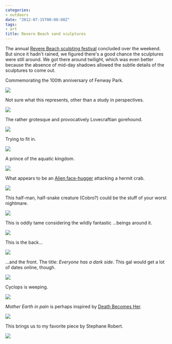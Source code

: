 ```yaml
---
categories:
- outdoors
date: "2012-07-15T00:00:00Z"
tags:
- art
title: Revere Beach sand sculptures
---
```

The annual [Revere Beach sculpting festival](http://reverebeachpartnership.com/sandsculpting/) concluded over the weekend.  But since it hadn't rained, we figured there's a good chance the sculptures were still around.  We got there around twilight, which was even better because the absence of mid-day shadows allowed the subtle details of the sculptures to come out.

Commemorating the 100th anniversary of Fenway Park.

<img src='http://yentran.isamonkey.org/gallery/revere-2012/dsc_6294.jpg' />

Not sure what this represents, other than a study in perspectives.

<img src='http://yentran.isamonkey.org/gallery/revere-2012/dsc_6279.jpg' />

The rather grotesque and provocatively Lovecraftian gorehound.

<img src='http://yentran.isamonkey.org/gallery/revere-2012/dsc_6277.jpg' />

Trying to fit in.

<img src='http://yentran.isamonkey.org/gallery/revere-2012/dsc_6300.jpg' />

A prince of the aquatic kingdom.

<img src='http://yentran.isamonkey.org/gallery/revere-2012/dsc_6305.jpg' />

What appears to be an [Alien face-hugger](http://en.wikipedia.org/wiki/Alien_(creature_in_Alien_franchise)#Facehugger) attacking a hermit crab.

<img src='http://yentran.isamonkey.org/gallery/revere-2012/dsc_6307.jpg' />

This half-man, half-snake creature (Cobro?) could be the stuff of your worst nightmare.

<img src='http://yentran.isamonkey.org/gallery/revere-2012/dsc_6312.jpg' />

This is oddly tame considering the wildly fantastic ...beings around it.

<img src='http://yentran.isamonkey.org/gallery/revere-2012/dsc_6308.jpg' />

This is the back...

<img src='http://yentran.isamonkey.org/gallery/revere-2012/dsc_6285.jpg' />

...and the front. The title: *Everyone has a dark side*.  This gal would get a lot of dates online, though.

<img src='http://yentran.isamonkey.org/gallery/revere-2012/dsc_6291.jpg' />

Cyclops is weeping.

<img src='http://yentran.isamonkey.org/gallery/revere-2012/dsc_6290.jpg' />

*Mother Earth in pain* is perhaps inspired by [Death Becomes Her](http://www.imdb.com/title/tt0104070/).

<img src='http://yentran.isamonkey.org/gallery/revere-2012/dsc_6284a.jpg' />

This brings us to my favorite piece by Stephane Robert.

<img src='http://yentran.isamonkey.org/gallery/revere-2012/dsc_6275.jpg' />

